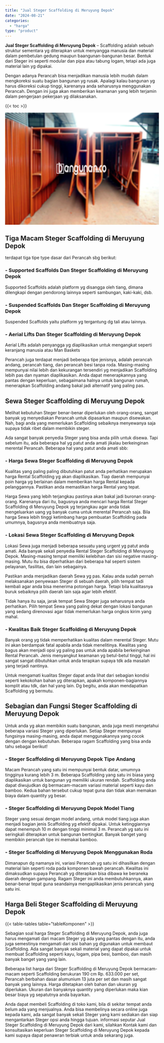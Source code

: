 ```yaml
---
title: "Jual Steger Scaffolding di Meruyung Depok"
date: "2024-08-21"
categories: 
  - "harga"
type: "product"
---
```


**Jual Steger Scaffolding di Meruyung Depok** – Scaffolding adalah sebuah struktur sementara yg diterapkan untuk menyangga manusia dan material dalam pembetulan gedung maupun baangunan-bangunan besar. Bentuk dari Steger ini seperti modular dan pipa atau tabung logam, tetapi ada juga material lain yg dipakai.

Dengan adanya Perancah bisa menjadikan manusia lebih mudah dalam mengkoreksi suatu bagian bangunan yg rusak. Apalagi kalau bangunan yg harus dikoreksi cukup tinggi, karenanya anda seharusnya menggunakan Perancah. Dengan ini juga akan memberikan keamanan yang lebih terjamin dalam pengerjaan pekerjaan yg dilaksanakan.

{{< toc >}}

![Jual Steger Scaffolding di Meruyung Depok](/images/sewa-scaffolding-steger-25.png)

## Tiga Macam Steger Scaffolding di Meruyung Depok

terdapat tiga tipe type dasar dari Perancah sbg berikut:

### \- Supported Scaffolds Dan Steger Scaffolding di Meruyung Depok

Supported Scaffolds adalah platform yg disangga oleh tiang, dimana dilengkapi dengan pendorong lainnya seperti sambungan, kaki-kaki, dsb.

### \- Suspended Scaffolds Dan Steger Scaffolding di Meruyung Depok

Suspended Scaffolds yaitu platform yg tergantung dg tali atau lainnya.

### \- Aerial Lifts Dan Steger Scaffolding di Meruyung Depok

Aerial Lifts adalah penyangga yg diaplikasikan untuk mengangkat seperti keranjang manusia atau Man Baskets

Perancah juga terdapat menjadi beberapa tipe jenisnya, adalah perancah andang, perancah tiang, dan perancah besi tanpa roda. Masing-masing mempunyai nilai lebih dan kekurangan tersendiri yg menjadikan Scaffolding lebih pas dan nyaman diaplikasikan. Anda dapat menerapkannya yang pantas dengan keperluan, sebagaimana halnya untuk bangunan rumah, menerapkan Scaffolding andang bakal jadi alternatif yang paling pas.

## Sewa Steger Scaffolding di Meruyung Depok

Melihat kebutuhan Steger benar-benar diperlukan oleh orang-orang, sangat banyak yg menyediakan Perancah untuk dipasarkan maupun disewakan. Nah, bagi anda yang memerlukan Scaffolding sebaiknya menyewanya saja supaya tidak ribet dalam membikin steger.

Ada sangat banyak penyedia Steger yang bisa anda pilih untuk disewa. Tapi sebelum itu, ada beberapa hal yg patut anda amati jikalau berkeinginan merental Perancah. Beberapa hal yang patut anda amati sbb:

### \- Harga Sewa Steger Scaffolding di Meruyung Depok

Kualitas yang paling paling dibutuhkan patut anda perhatikan merupakan harga Rental Scaffolding yg akan diaplikasikan. Tiap daerah mempunyai poin harga yg berlainan dalam memberikan harga Rental kepada pelanggannya. Pastikan anda memastikan harga Rental yang tepat.

Harga Sewa yang lebih terjangkau pastinya akan bakal jadi buronan orang-orang. Karenanya dari itu, bagusnya anda mencari harga Rental Steger Scaffolding di Meruyung Depok yg terjangkau agar anda tidak mengeluarkan uang yg banyak cuma untuk merental Perancah saja. Bila harga Sewa lebih tinggi ketimbang harga pembuatan Scaffolding pada umumnya, bagusnya anda membuatnya saja.

### \- Lokasi Sewa Steger Scaffolding di Meruyung Depok

Lokasi Sewa juga menjadi beberapa sesuatu yang urgent yg patut anda amati. Ada banyak sekali penyedia Rental Steger Scaffolding di Meruyung Depok. Masing-masing tempat memiliki kelebihan dan sisi negative masing-masing. Mutu itu bisa diperhatikan dari beberapa hal seperti sistem pelayanan, fasilitas, dan lain sebagainya.

Pastikan anda menjadikan daerah Sewa yg pas. Kalau anda sudah pernah melaksanakan penyewaan Steger di sebuah daerah, pilih tempat tadi kembali agar anda bisa menerima potongan harga. Tetapi bila kualitasnya buruk sebaiknya pilih daerah lain saja agar lebih efektif.

Tidak hanya itu saja, jarak tempat Sewa Steger juga seharusnya anda perhatikan. Pilih tempat Sewa yang paling dekat dengan lokasi bangunan yang sedang direnovasi agar tidak memerlukan harga ongkos kirim yang mahal.

### \- Kwalitas Baik Steger Scaffolding di Meruyung Depok

Banyak orang yg tidak memperhatikan kualitas dalam merental Steger. Mutu ini akan berdampak fatal apabila anda tidak menelitinya. Kwalitas yang bagus akan menjadi opsi yg paling pas untuk anda apabila berkeinginan Rental Perancah. Jenis menyangkut keamanan yg betul-betul tinggi, hal ini sangat sangat dibutuhkan untuk anda terapkan supaya tdk ada masalah yang terjadi nantinya.

Untuk mengamati kualitas Steger dapat anda lihat dari sebagian kondisi seperti kekokohan bahan yg diterapkan, apakah komponen-bagiannya komplit atau tdk, dan hal yang lain. Dg begitu, anda akan mendapatkan Scaffolding yg bermutu.

## Sebagian dan Fungsi Steger Scaffolding di Meruyung Depok

Untuk anda yg akan membikin suatu bangunan, anda juga mesti mengetahui beberapa variasi Steger yang diperlukan. Setiap Steger mempunyai fungsinya masing-masing, anda dapat menggunakannya yang cocok dengan dengan kebutuhan. Beberapa ragam Scaffolding yang bisa anda tahu sebagai berikut!

### \- Steger Scaffolding di Meruyung Depok Tipe Andang

Macam Perancah yang satu ini mempunyai bentuk datar, umumnya tingginya kurang lebih 3 m. Beberapa Scaffolding yang satu ini biasa yang diaplikasikan untuk bangunan yg memiliki ukuran rendah. Scaffolding anda dapat diwujudkan dg bermacam-macam variasi material seperti kayu dan bamboo. Kedua bahan tersebut cukup tepat guna dan tidak akan memakan biaya dalam quantity yg besar.

### \- Steger Scaffolding di Meruyung Depok Model Tiang

Steger yang sesuai dengan model andang, untuk model tiang juga akan menjadi bagian jenis Scaffolding yg efektif dipakai. Untuk ketinggiannya dapat menempuh 10 m dengan tinggi minimal 3 m. Perancah yg satu ini seringkali diterapkan untuk bangunan bertingkat. Banyak banget yang membikin perancah tipe ini memakai bamboo.

### \- Steger Scaffolding di Meruyung Depok Menggunakan Roda

Dimanapun dg namanya ini, variasi Perancah yg satu ini dihasilkan dengan material lain seperti roda pada komponen bawah perancah. Kwalitas ini dimaksudkan supaya Perancah yg diterapkan bisa dibawa ke beraneka daerah dengan gampang. Ragam Steger ini anda membutuhkannya, akan benar-benar tepat guna seandainya mengaplikasikan jenis perancah yang satu ini.

## Harga Beli Steger Scaffolding di Meruyung Depok

{{< table-tables table="tableKomponen" >}}

Sebagian soal harga Steger Scaffolding di Meruyung Depok, anda juga harus mengamati dari macam Steger yg ada yang pantas dengan itu, anda juga semestinya mengamati dari sisi bahan yg digunakan untuk membaut Scaffolding. Ada sangat banyak sekali material yang dapat dipakai untuk membuat Scaffolding seperti kayu, logam, pipa besi, bamboo, dan masih banyak banget yang yang lain.

Beberapa list harga dari Steger Scaffolding di Meruyung Depok bermacam-macam seperti Scaffolding berukuran 190 cm Rp. 633.000 per set, Perancah berbahan dasar alumunium 13 juta per set dan masih sangat banyak yang lainnya. Harga ditetapkan oleh bahan dan ukuran yg diperlukan. Ukuran dan banyaknya quantity yang diperlukan maka kian besar biaya yg sepatutnya anda bayarkan.

Anda dapat membeli Scaffolding di toko kami, bila di sekitar tempat anda belum ada yang menjualnya. Anda bisa membelinya secara online juga kepada kami, ada sangat banyak sekali Steger yang kami sediakan dan siap mengantarkan Steger opsi anda hingga tujuan. informasi seputar Jual Steger Scaffolding di Meruyung Depok dari kami, silahkan Kontak kami dan konsultasikan keperluan Steger Scaffolding di Meruyung Depok kepada kami supaya dapat penawran terbiak untuk anda sekarang juga.
